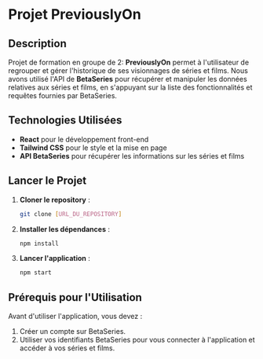 # Projet PreviouslyOn

## Description

Projet de formation en groupe de 2: **PreviouslyOn** permet à l'utilisateur de regrouper et gérer l'historique de ses visionnages de séries et films. Nous avons utilisé l'API de **BetaSeries** pour récupérer et manipuler les données relatives aux séries et films, en s'appuyant sur la liste des fonctionnalités et requêtes fournies par BetaSeries.

## Technologies Utilisées

- **React** pour le développement front-end
- **Tailwind CSS** pour le style et la mise en page
- **API BetaSeries** pour récupérer les informations sur les séries et films

## Lancer le Projet

1. **Cloner le repository** :
   ```bash
   git clone [URL_DU_REPOSITORY]

2. **Installer les dépendances** :
	```bash
	npm install
3. **Lancer l'application** :
	```bash
	npm start

## Prérequis pour l'Utilisation
Avant d'utiliser l'application, vous devez :

1. Créer un compte sur BetaSeries.
2. Utiliser vos identifiants BetaSeries pour vous connecter à l'application et accéder à vos séries et films.
